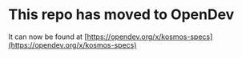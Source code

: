 # This repo has moved to OpenDev

It can now be found at [https://opendev.org/x/kosmos-specs](https://opendev.org/x/kosmos-specs)
